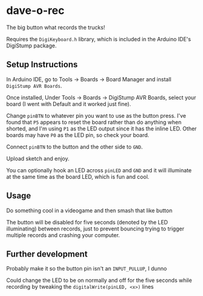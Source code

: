 # dave-o-rec
The big button what records the trucks!

Requires the `DigiKeyboard.h` library, which is included in the Arduino IDE's DigiStump package.

## Setup Instructions
In Arduino IDE, go to Tools -> Boards -> Board Manager and install `DigiStump AVR Boards`.

Once installed, Under Tools -> Boards -> DigiStump AVR Boards, select your board (I went with Default and it worked just fine).

Change `pinBTN` to whatever pin you want to use as the button press. I've found that `P5` appears to reset the board rather than do anything when shorted, and I'm using `P1` as the LED output since it has the inline LED. Other boards may have `P0` as the LED pin, so check your board.

Connect `pinBTN` to the button and the other side to `GND`.

Upload sketch and enjoy.

You can optionally hook an LED across `pinLED` and `GND` and it will illuminate at the same time as the board LED, which is fun and cool.

## Usage
Do something cool in a videogame and then smash that like button

The button will be disabled for five seconds (denoted by the LED illuminating) between records, just to prevent bouncing trying to trigger multiple records and crashing your computer.

## Further development
Probably make it so the button pin isn't an `INPUT_PULLUP`, I dunno

Could change the LED to be on normally and off for the five seconds while recording by tweaking the `digitalWrite(pinLED, <x>)` lines
